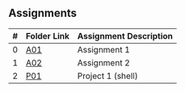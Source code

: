 ##  Assignments

|   #   | Folder Link | Assignment Description |
| :---: | ----------- | ---------------------- |
|   0   |[A01](https://github.com/Nagavamshikrishna/5143-Opsys-102/tree/main/Assignments/00-A01)      | Assignment 1        |
|   1  | [A02](https://github.com/Nagavamshikrishna/5143-Opsys-102/tree/main/Assignments/01-A02)      | Assignment 2         |
|   2  | [P01](https://github.com/Nagavamshikrishna/5143-Opsys-102/tree/main/Assignments/02-P01)      | Project 1 (shell)        |
